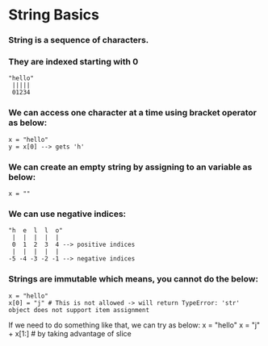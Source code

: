 # String Basics

### String is a sequence of characters. 

### They are indexed starting with 0
    "hello"
     |||||
     01234

### We can access one character at a time using bracket operator as below:
    x = "hello"
    y = x[0] --> gets 'h'

### We can create an empty string by assigning to an variable as below:
    x = ""
   
### We can use negative indices:
    "h  e  l  l  o"
     |  |  |  |  |
     0  1  2  3  4 --> positive indices
     |  |  |  |  |
    -5 -4 -3 -2 -1 --> negative indices

### Strings are immutable which means, you cannot do the below:
    x = "hello"
    x[0] = "j" # This is not allowed -> will return TypeError: 'str' object does not support item assignment
   If we need to do something like that, we can try as below:
    x = "hello"
    x = "j" + x[1:] # by taking advantage of slice
